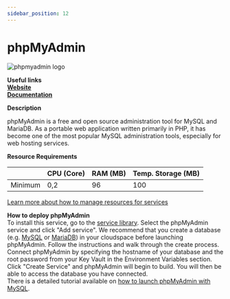 ```yaml
---
sidebar_position: 12
---
```


# phpMyAdmin

![phpmyadmin logo](https://api.mogenius.com/file/id/f11edbd1-f729-4f8e-840f-5414ebf9e663)

**Useful links**  
**[Website](https://www.phpmyadmin.net/)**  
**[Documentation](https://www.phpmyadmin.net/docs/)**  

**Description**

phpMyAdmin is a free and open source administration tool for MySQL and MariaDB. As a portable web application written primarily in PHP, it has become one of the most popular MySQL administration tools, especially for web hosting services.

**Resource Requirements**

||CPU (Core)|RAM (MB)  |Temp. Storage (MB)|
|--|--|--|--|
| Minimum | 0,2 |96| 100

[Learn more about how to manage resources for services](./../cloud-management/resource-management.md)

**How to deploy phpMyAdmin**  
To install this service, go to the [service library](./../mogenius-platform/service-library.md). Select the phpMyAdmin service and click "Add service". We recommend that you create a database (e.g. [MySQL](mysql.md) or [MariaDB](mariadb.md)) in your cloudspace before launching phpMyAdmin. Follow the instructions and walk through the create process. Connect phpMyAdmin by specifying the hostname of your database and the root password from your Key Vault in the Environment Variables section. Click "Create Service" and phpMyAdmin will begin to build. You will then be able to access the database you have connected.   
There is a detailed tutorial available on [how to launch phpMyAdmin with MySQL](./../tutorials/setup-mysql-in-the-cloud.md).
